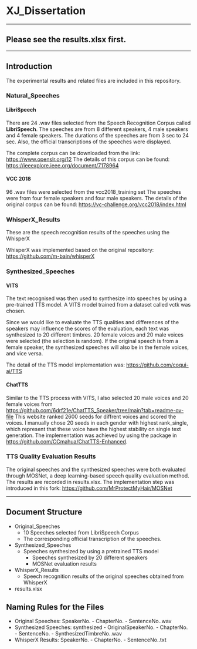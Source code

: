 # XJ_Dissertation
---

## Please see the results.xlsx first.
---

## Introduction

The experimental results and related files are included in this repository. 

### Natural_Speeches

#### LibriSpeech
There are 24 .wav files selected from the Speech Recognition Corpus called **LibriSpeech**. 
The speeches are from 8 different speakers, 4 male speakers and 4 female speakers. The durations of the speeches are from 3 sec to 24 sec. Also, the official transcriptions of the speeches were displayed.

The complete corpus can be downloaded from the link: https://www.openslr.org/12
The details of this corpus can be found: https://ieeexplore.ieee.org/document/7178964

#### VCC 2018
96 .wav files were selected from the vcc2018_training set
The speeches were from four female speakers and four male speakers.
The details of the original corpus can be found: https://vc-challenge.org/vcc2018/index.html

### WhisperX_Results

These are the speech recognition results of the speeches using the WhisperX

WhisperX was implemented based on the original repository: https://github.com/m-bain/whisperX

### Synthesized_Speeches

#### VITS

The text recognised was then used to synthesize into speeches by using a pre-trained TTS model. A VITS model trained from a dataset called vctk was chosen. 

Since we would like to evaluate the TTS qualities and differences of the speakers may influence the scores of the evaluation, each text was synthesized to 20 different timbres. 20 female voices and 20 male voices were selected (the selection is random). If the original speech is from a female speaker, the synthesized speeches will also be in the female voices, and vice versa.

The detail of the TTS model implementation was: https://github.com/coqui-ai/TTS

#### ChatTTS

Similar to the TTS process with VITS, I also selected 20 male voices and 20 female voices from https://github.com/6drf21e/ChatTTS_Speaker/tree/main?tab=readme-ov-file 
This website ranked 2600 seeds for diffrent voices and scored the voices. I manually chose 20 seeds in each gender with highest rank_single, which represent that these voice have the highest stability on single text generation.
The implementation was achieved by using the package in https://github.com/CCmahua/ChatTTS-Enhanced.

### TTS Quality Evaluation Results

The original speeches and the synthesized speeches were both evaluated through MOSNet, a deep learning-based speech quality evaluation method. The results are recorded in results.xlsx.
The implementation step was introduced in this fork: https://github.com/MrProtectMyHair/MOSNet

---
## Document Structure
+ Original_Speeches
    - 10 Speeches selected from LibriSpeech Corpus
    - The corresponding official transcription of the speeches.
+ Synthesized_Speeches
    - Speeches synthesized by using a pretrained TTS model
        - Speeches synthesized by 20 different speakers
        - MOSNet evaluation results 
+ WhisperX_Results
    - Speech recognition results of the original speeches obtained from WhisperX
+ results.xlsx

## Naming Rules for the Files

* Original Speeches: SpeakerNo. - ChapterNo. - SentenceNo..wav
* Synthesized Speeches: synthesized - OriginalSpeakerNo. - ChapterNo. - SentenceNo. - SynthesizedTimbreNo..wav
* WhisperX Results: SpeakerNo. - ChapterNo. - SentenceNo..txt
